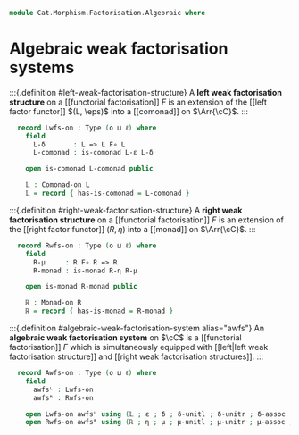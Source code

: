 <!--
```agda
open import Cat.Displayed.Instances.Factorisations
open import Cat.Diagram.Comonad
open import Cat.Diagram.Monad
open import Cat.Prelude
```
-->

```agda
module Cat.Morphism.Factorisation.Algebraic where
```

# Algebraic weak factorisation systems

<!--
```agda
module _ {o ℓ} {C : Precategory o ℓ} (F : Factorisation C) where
  open Factorisation F
```
-->

:::{.definition #left-weak-factorisation-structure}
A **left weak factorisation structure** on a [[functorial
factorisation]] $F$ is an extension of the [[left factor functor]] $(L,
\eps)$ into a [[comonad]] on $\Arr{\cC}$.
:::

```agda
  record Lwfs-on : Type (o ⊔ ℓ) where
    field
      L-δ       : L => L F∘ L
      L-comonad : is-comonad L-ε L-δ

    open is-comonad L-comonad public

    𝕃 : Comonad-on L
    𝕃 = record { has-is-comonad = L-comonad }
```

:::{.definition #right-weak-factorisation-structure}
A **right weak factorisation structure** on a [[functorial
factorisation]] $F$ is an extension of the [[right factor functor]] $(R,
\eta)$ into a [[monad]] on $\Arr{\cC}$.
:::

```agda
  record Rwfs-on : Type (o ⊔ ℓ) where
    field
      R-μ     : R F∘ R => R
      R-monad : is-monad R-η R-μ

    open is-monad R-monad public

    ℝ : Monad-on R
    ℝ = record { has-is-monad = R-monad }
```

:::{.definition #algebraic-weak-factorisation-system alias="awfs"}
An **algebraic weak factorisation system** on $\cC$ is a [[functorial
factorisation]] $F$ which is simultaneously equipped with [[left|left
weak factorisation structure]] and [[right weak factorisation
structures]].
:::

```agda
  record Awfs-on : Type (o ⊔ ℓ) where
    field
      awfsᴸ : Lwfs-on
      awfsᴿ : Rwfs-on

    open Lwfs-on awfsᴸ using (𝕃 ; ε ; δ ; δ-unitl ; δ-unitr ; δ-assoc ; module counit ; module comult) public
    open Rwfs-on awfsᴿ using (ℝ ; η ; μ ; μ-unitl ; μ-unitr ; μ-assoc ; module unit   ; module mult)   public
```

